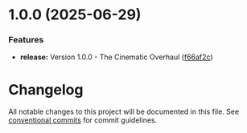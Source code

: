 # 1.0.0 (2025-06-29)


### Features

* **release:** Version 1.0.0 - The Cinematic Overhaul ([f66af2c](https://github.com/geoffreymagana/cine-mon/commit/f66af2ca9133e1d0fd5e20af23778c12fbc73dad))

# Changelog

All notable changes to this project will be documented in this file. See [conventional commits](https://www.conventionalcommits.org/en/v1.0.0/) for commit guidelines.
